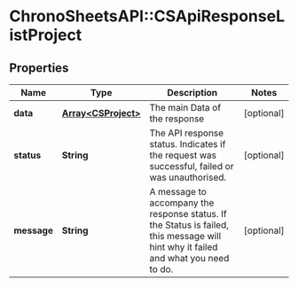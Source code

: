 # ChronoSheetsAPI::CSApiResponseListProject

## Properties
Name | Type | Description | Notes
------------ | ------------- | ------------- | -------------
**data** | [**Array&lt;CSProject&gt;**](CSProject.md) | The main Data of the response | [optional] 
**status** | **String** | The API response status. Indicates if the request was successful, failed or was unauthorised. | [optional] 
**message** | **String** | A message to accompany the response status.  If the Status is failed, this message will hint why it failed and what you need to do. | [optional] 



